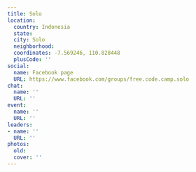 ```yaml
---
title: Solo
location:
  country: Indonesia
  state: 
  city: Solo
  neighborhood: 
  coordinates: -7.569246, 110.828448
  plusCode: ''
social:
  name: Facebook page
  URL: https://www.facebook.com/groups/free.code.camp.solo
chat:
  name: ''
  URL: ''
event:
  name: ''
  URL: ''
leaders:
- name: ''
  URL: ''
photos:
  old: 
  cover: ''
---
```

